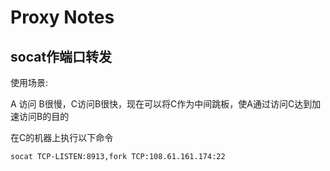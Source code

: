 ﻿---
layout: single
position: Developer
---

# Proxy Notes


## socat作端口转发

使用场景:

A 访问 B很慢，C访问B很快，现在可以将C作为中间跳板，使A通过访问C达到加速访问B的目的

在C的机器上执行以下命令
    
    socat TCP-LISTEN:8913,fork TCP:108.61.161.174:22